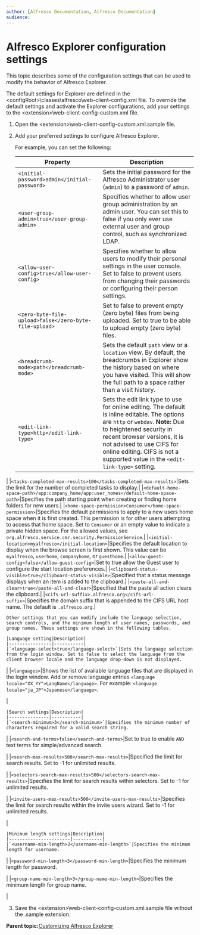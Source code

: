 ```yaml
---
author: [Alfresco Documentation, Alfresco Documentation]
audience: 
---
```


# Alfresco Explorer configuration settings

This topic describes some of the configuration settings that can be used to modify the behavior of Alfresco Explorer.

The default settings for Explorer are defined in the <configRoot\>\\classes\\alfresco\\web-client-config.xml file. To override the default settings and activate the Explorer configurations, add your settings to the <extension\>\\web-client-config-custom.xml file.

1.  Open the <extension\>\\web-client-config-custom.xml.sample file.

2.  Add your preferred settings to configure Alfresco Explorer.

    For example, you can set the following:

    |Property|Description|
    |--------|-----------|
    |`<initial-password>admin</initial-password>`|Sets the initial password for the Alfresco Administrator user \(`admin`\) to a password of `admin`.|
    |`<user-group-admin>true</user-group-admin>`|Specifies whether to allow user group administration by an admin user. You can set this to false if you only ever use external user and group control, such as synchronized LDAP.|
    |`<allow-user-config>true</allow-user-config>`|Specifies whether to allow users to modify their personal settings in the user console. Set to false to prevent users from changing their passwords or configuring their person settings.|
    |`<zero-byte-file-upload>false</zero-byte-file-upload>`|Set to false to prevent empty \(zero byte\) files from being uploaded. Set to true to be able to upload empty \(zero byte\) files.|
    |`<breadcrumb-mode>path</breadcrumb-mode>`|Sets the default `path` view or a `location` view. By default, the breadcrumbs in Explorer show the history based on where you have visited. This will show the full path to a space rather than a visit history.|
    |`<edit-link-type>http</edit-link-type>`|Sets the edit link type to use for online editing. The default is inline editable. The options are `http` or `webdav`. **Note:** Due to heightened security in recent browser versions, it is not advised to use CIFS for online editing. CIFS is not a supported value in the `<edit-link-type>` setting.

|
    |`<tasks-completed-max-results>100</tasks-completed-max-results>`|Sets the limit for the number of completed tasks to display.|
    |`<default-home-space-path>/app:company_home/app:user_homes</default-home-space-path>`|Specifies the path starting point when creating or finding home folders for new users.|
    |`<home-space-permission>Consumer</home-space-permission>`|Specifies the default permissions to apply to a new users home space when it is first created. This permission is for other users attempting to access that home space. Set to `Consumer` or an empty value to indicate a private hidden space. For the allowed values, see `org.alfresco.service.cmr.security.PermissionService`.|
    |`<initial-location>myalfresco</initial-location>`|Specifies the default location to display when the browse screen is first shown. This value can be `myalfresco`, `userhome`, `companyhome`, or `guesthome`.|
    |`<allow-guest-config>false</allow-guest-config>`|Set to true allow the Guest user to configure the start location preferences.|
    |`<clipboard-status-visible>true</clipboard-status-visible>`|Specified that a status message displays when an item is added to the clipboard.|
    |`<paste-all-and-clear>true</paste-all-and-clear>`|Specified that the paste all action clears the clipboard.|
    |`<cifs-url-suffix>.alfresco.org</cifs-url-suffix>`|Specifies the domain suffix that is appended to the CIFS URL host name. The default is `.alfresco.org`.|

    Other settings that you can modify include the language selection, search controls, and the minimum length of user names, passwords, and group names. These settings are shown in the following tables.

    |Language setting|Description|
    |----------------|-----------|
    |`<language-select>true</language-select>`|Sets the language selection from the login window. Set to false to select the language from the client browser locale and the language drop-down is not displayed.

|
    |`<languages>`|Shows the list of available language files that are displayed in the login window. Add or remove language entries `<language locale="XX_YY">LangName</language>`. For example: `<language locale="ja_JP">Japanese</language>`.

|

    |Search settings|Description|
    |---------------|-----------|
    |`<search-minimum>3</search-minimum>`|Specifies the minimum number of characters required for a valid search string.

|
    |`<search-and-terms>false</search-and-terms>`|Set to true to enable `AND` text terms for simple/advanced search.

|
    |`<search-max-results>500</search-max-results>`|Specified the limit for search results. Set to -1 for unlimited results.

|
    |`<selectors-search-max-results>500</selectors-search-max-results>`|Specifies the limit for search results within selectors. Set to -1 for unlimited results.

|
    |`<invite-users-max-results>500</invite-users-max-results>`|Specifies the limit for search results within the invite users wizard. Set to -1 for unlimited results.

|

    |Minimum length settings|Description|
    |-----------------------|-----------|
    |`<username-min-length>2</username-min-length>`|Specifies the minimum length for username.

|
    |`<password-min-length>3</password-min-length>`|Specifies the minimum length for password.

|
    |`<group-name-min-length>3</group-name-min-length>`|Specifies the minimum length for group name.

|

3.  Save the <extension\>\\web-client-config-custom.xml.sample file without the .sample extension.


**Parent topic:**[Customizing Alfresco Explorer](../concepts/dev-explorer.md)

